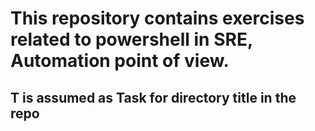 # This repository contains exercises related to powershell in SRE, Automation point of view.
## T is assumed as Task for directory title in the repo
